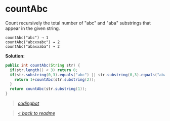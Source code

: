 # countAbc

Count recursively the total number of "abc" and "aba" substrings that appear in the given string.

```
countAbc("abc") → 1
countAbc("abcxxabc") → 2
countAbc("abaxxaba") → 2
```

**Solution:**

```java
public int countAbc(String str) {
  if(str.length() < 3) return 0;
  if(str.substring(0,3).equals("abc") || str.substring(0,3).equals("aba")){
    return 1+countAbc(str.substring(2));
  }
  return countAbc(str.substring(1));
}
```

> _[codingbat](https://codingbat.com/prob/p161124)_

> [< _back to readme_](/README.md)